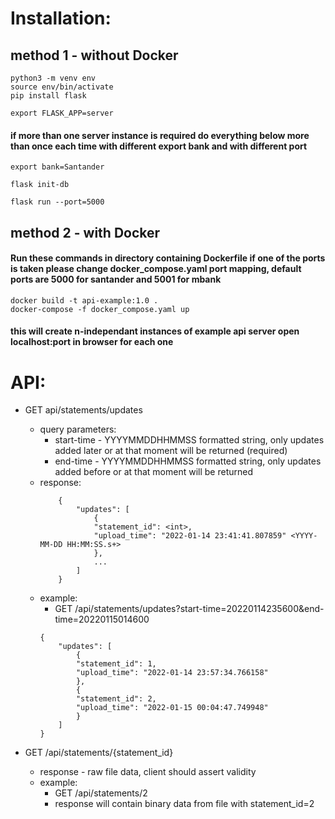# Installation:

## method 1 - without Docker

```
python3 -m venv env
source env/bin/activate
pip install flask

export FLASK_APP=server
```

#### if more than one server instance is required do everything below more than once each time with different export bank and with different port

```
export bank=Santander 

flask init-db

flask run --port=5000
```

## method 2 - with Docker

#### Run these commands in directory containing Dockerfile if one of the ports is taken please change docker_compose.yaml port mapping, default ports are 5000 for santander and 5001 for mbank

```
docker build -t api-example:1.0 .
docker-compose -f docker_compose.yaml up
```

#### this will create n-independant instances of example api server open localhost:port in browser for each one


# API:

- GET api/statements/updates
    - query parameters:
        - start-time - YYYYMMDDHHMMSS formatted string, only updates added later or at that moment will be returned (required)
        - end-time   - YYYYMMDDHHMMSS formatted string, only updates added before or at that moment will be returned
    - response:
        ```
            {
                "updates": [
                    {
                    "statement_id": <int>,
                    "upload_time": "2022-01-14 23:41:41.807859" <YYYY-MM-DD HH:MM:SS.s+>
                    },
                    ...
                ]
            }
        ```
    - example: 
        - GET /api/statements/updates?start-time=20220114235600&end-time=20220115014600
        ```
        {
            "updates": [
                {
                "statement_id": 1,
                "upload_time": "2022-01-14 23:57:34.766158"
                },
                {
                "statement_id": 2,
                "upload_time": "2022-01-15 00:04:47.749948"
                }
            ]
        }
        ```


- GET /api/statements/{statement_id}
    - response - raw file data, client should assert validity
    - example:
        - GET /api/statements/2
        - response will contain binary data from file with statement_id=2